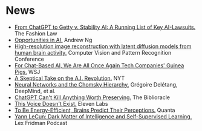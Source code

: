 # News

- [From ChatGPT to Getty v. Stability AI: A Running List of Key AI-Lawsuits.](https://www.thefashionlaw.com/from-chatgpt-to-deepfake-creating-apps-a-running-list-of-key-ai-lawsuits/) The Fashion Law
- [Opportunities in AI.](https://www.youtube.com/watch?v=5p248yoa3oE) Andrew Ng
- [High-resolution image reconstruction with latent diffusion models from human brain activity.](https://sites.google.com/view/stablediffusion-with-brain/) Computer Vision and Pattern Recognition Conference
- [For Chat-Based AI, We Are All Once Again Tech Companies' Guinea Pigs.](https://www.wsj.com/articles/chat-gpt-open-ai-we-are-tech-guinea-pigs-647d827b) WSJ
- [A Skeptical Take on the A.I. Revolution.](https://www.nytimes.com/2023/01/06/opinion/ezra-klein-podcast-gary-marcus.html) NYT
- [Neural Networks and the Chomsky Hierarchy.](https://arxiv.org/pdf/2207.02098.pdf) Grégoire Delétang, DeepMind, et al.
- [ChatGPT Can't Kill Anything Worth Preserving.](https://biblioracle.substack.com/p/chatgpt-cant-kill-anything-worth) The Biblioracle
- [This Voice Doesn't Exist.](https://blog.elevenlabs.io/enter-the-new-year-with-a-bang/) Eleven Labs
- [To Be Energy-Efficient, Brains Predict Their Perceptions.](https://www.quantamagazine.org/to-be-energy-efficient-brains-predict-their-perceptions-20211115/) Quanta
- [Yann LeCun: Dark Matter of Intelligence and Self-Supervised Learning.](https://www.youtube.com/watch?v=SGzMElJ11Cc) Lex Fridman Podcast
